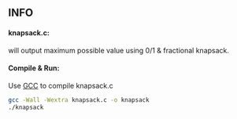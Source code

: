 ## INFO

#### knapsack.c:

will output maximum possible value using 0/1 & fractional knapsack.

#### Compile & Run:

Use [GCC](https://gcc.gnu.org/) to compile knapsack.c

```bash
gcc -Wall -Wextra knapsack.c -o knapsack
./knapsack
```